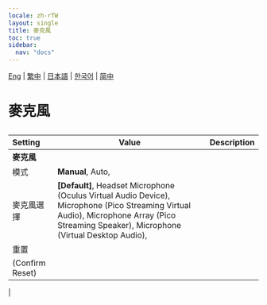 ```yaml
---
locale: zh-rTW
layout: single
title: 麥克風
toc: true
sidebar:
  nav: "docs"
---
```

[Eng](/dancexr/menu/2025.4/chat/microphone) | [繁中](/tw/dancexr/menu/2025.4/chat/microphone) | [日本語](/jp/dancexr/menu/2025.4/chat/microphone) | [한국어](/kr/dancexr/menu/2025.4/chat/microphone) | [简中](/zh/dancexr/menu/2025.4/chat/microphone)

# 麥克風

## 

| Setting | Value | Description |
| :--- | --- | :--- |
|**麥克風** | | 
| 模式 |  **Manual**,  Auto,  |  |
| 麥克風選擇 |  **[Default]**,  Headset Microphone (Oculus Virtual Audio Device),  Microphone (Pico Streaming Virtual Audio),  Microphone Array (Pico Streaming Speaker),  Microphone (Virtual Desktop Audio),  |  |
| 重置 || 
| (Confirm Reset) || 
|
